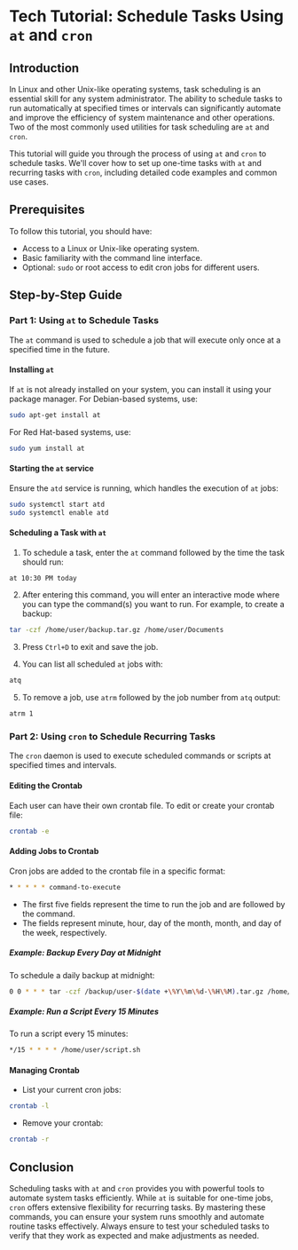 # Tech Tutorial: Schedule Tasks Using `at` and `cron`

## Introduction
In Linux and other Unix-like operating systems, task scheduling is an essential skill for any system administrator. The ability to schedule tasks to run automatically at specified times or intervals can significantly automate and improve the efficiency of system maintenance and other operations. Two of the most commonly used utilities for task scheduling are `at` and `cron`.

This tutorial will guide you through the process of using `at` and `cron` to schedule tasks. We'll cover how to set up one-time tasks with `at` and recurring tasks with `cron`, including detailed code examples and common use cases.

## Prerequisites
To follow this tutorial, you should have:
- Access to a Linux or Unix-like operating system.
- Basic familiarity with the command line interface.
- Optional: `sudo` or root access to edit cron jobs for different users.

## Step-by-Step Guide

### Part 1: Using `at` to Schedule Tasks
The `at` command is used to schedule a job that will execute only once at a specified time in the future.

#### Installing `at`
If `at` is not already installed on your system, you can install it using your package manager. For Debian-based systems, use:

```bash
sudo apt-get install at
```

For Red Hat-based systems, use:

```bash
sudo yum install at
```

#### Starting the `at` service
Ensure the `atd` service is running, which handles the execution of `at` jobs:

```bash
sudo systemctl start atd
sudo systemctl enable atd
```

#### Scheduling a Task with `at`
1. To schedule a task, enter the `at` command followed by the time the task should run:

```bash
at 10:30 PM today
```

2. After entering this command, you will enter an interactive mode where you can type the command(s) you want to run. For example, to create a backup:

```bash
tar -czf /home/user/backup.tar.gz /home/user/Documents
```

3. Press `Ctrl+D` to exit and save the job.

4. You can list all scheduled `at` jobs with:

```bash
atq
```

5. To remove a job, use `atrm` followed by the job number from `atq` output:

```bash
atrm 1
```

### Part 2: Using `cron` to Schedule Recurring Tasks
The `cron` daemon is used to execute scheduled commands or scripts at specified times and intervals.

#### Editing the Crontab
Each user can have their own crontab file. To edit or create your crontab file:

```bash
crontab -e
```

#### Adding Jobs to Crontab
Cron jobs are added to the crontab file in a specific format:

```bash
* * * * * command-to-execute
```

- The first five fields represent the time to run the job and are followed by the command.
- The fields represent minute, hour, day of the month, month, and day of the week, respectively.

##### Example: Backup Every Day at Midnight
To schedule a daily backup at midnight:

```bash
0 0 * * * tar -czf /backup/user-$(date +\%Y\%m\%d-\%H\%M).tar.gz /home/user
```

##### Example: Run a Script Every 15 Minutes
To run a script every 15 minutes:

```bash
*/15 * * * * /home/user/script.sh
```

#### Managing Crontab
- List your current cron jobs:

```bash
crontab -l
```

- Remove your crontab:

```bash
crontab -r
```

## Conclusion
Scheduling tasks with `at` and `cron` provides you with powerful tools to automate system tasks efficiently. While `at` is suitable for one-time jobs, `cron` offers extensive flexibility for recurring tasks. By mastering these commands, you can ensure your system runs smoothly and automate routine tasks effectively. Always ensure to test your scheduled tasks to verify that they work as expected and make adjustments as needed.